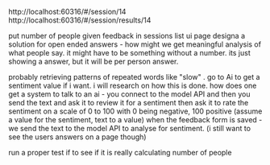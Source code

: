 http://localhost:60316/#/session/14
http://localhost:60316/#/session/results/14

put number of people given feedback in sessions list ui page
designa a solution for open ended answers - how might we get meaningful analysis of what people say. it might have to be something without a number. its just showing a answer, but it will be per person answer. 

probably retrieving patterns of repeated words like "slow" . go to Ai to get a sentiment value if i want. i will research on how this is done. 
how does one get a system to talk to an ai - you connect to the model API and then you send the text and ask it to review it for a sentiment 
then ask it to rate the sentiment on a scale of 0 to 100 with 0 being negative, 100 positive (assume a value for the sentiment, text to a value)
when the feedback form is saved - we send the text to the model API to analyse for sentiment. (i still want to see the users answers on a page though)


run a proper test if to see if it is really calculating number of people
